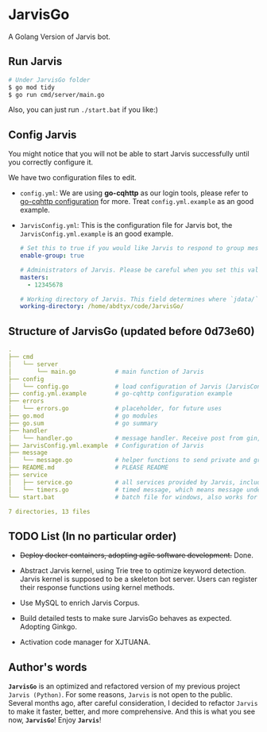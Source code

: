 # JarvisGo

A Golang Version of Jarvis bot.

## Run Jarvis

```bash
# Under JarvisGo folder
$ go mod tidy
$ go run cmd/server/main.go
```

Also, you can just run `./start.bat` if you like:)

## Config Jarvis

You might notice that you will not be able to start Jarvis successfully until you correctly configure it.

We have two configuration files to edit.

* `config.yml`: We are using **go-cqhttp** as our login tools, please refer to [go-cqhttp configuration](https://docs.go-cqhttp.org/guide/config.html#%E9%85%8D%E7%BD%AE%E4%BF%A1%E6%81%AF) for more. Treat `config.yml.example` as an good example.

* `JarvisConfig.yml`: This is the configuration file for Jarvis bot, the `JarvisConfig.yml.example` is an good example.

  ```yaml
  # Set this to true if you would like Jarvis to respond to group message
  enable-group: true
  
  # Administrators of Jarvis. Please be careful when you set this value. A good and simple value for this field is your **own** qquid (Replace 12345678 with your own qquid).
  masters:
    - 12345678
  
  # Working directory of Jarvis. This field determines where `jdata/` and `jlog/` is placed. **Do not** use relative path, please make sure you are using absolute path. If you don't know what is "path", leave this field empty, like `working-directory: `, and follow the steps in "Run Jarvis".
  working-directory: /home/abdtyx/code/JarvisGo/
  ```

  

## Structure of JarvisGo (updated before 0d73e60)

```yaml
.
├── cmd
│   └── server
│       └── main.go           # main function of Jarvis
├── config
│   └── config.go             # load configuration of Jarvis (JarvisConfig.yml)
├── config.yml.example        # go-cqhttp configuration example
├── errors
│   └── errors.go             # placeholder, for future uses
├── go.mod                    # go modules
├── go.sum                    # go summary
├── handler
│   └── handler.go            # message handler. Receive post from gin, then resolve which service will be called
├── JarvisConfig.yml.example  # Configuration of Jarvis
├── message
│   └── message.go            # helper functions to send private and group message
├── README.md                 # PLEASE README
├── service
│   ├── service.go            # all services provided by Jarvis, including helper functions used by service functions
│   └── timers.go             # timed message, which means message under this classification will be sent at a specific time
└── start.bat                 # batch file for windows, also works for linux

7 directories, 13 files
```

## TODO List (In no particular order)

* ~~Deploy docker containers, adopting agile software development.~~ Done.

* Abstract Jarvis kernel, using Trie tree to optimize keyword detection. Jarvis kernel is supposed to be a skeleton bot server. Users can register their response functions using kernel methods.
* Use MySQL to enrich Jarvis Corpus.
* Build detailed tests to make sure JarvisGo behaves as expected. Adopting Ginkgo.
* Activation code manager for XJTUANA.

## Author's words

**`JarvisGo`** is an optimized and refactored version of my previous project `Jarvis (Python)`. For some reasons, `Jarvis` is not open to the public. Several months ago, after careful consideration, I decided to refactor `Jarvis` to make it faster, better, and more comprehensive. And this is what you see now, **`JarvisGo`**! Enjoy **`Jarvis`**!
